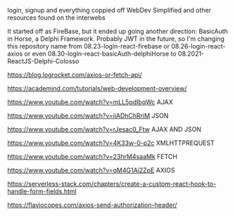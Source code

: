 login, signup and everything coppied off WebDev Simplified and other resources found on the interwebs

It started off as FireBase, but it ended up going another direction: BasicAuth in Horse, a Delphi Framework. Probably JWT in the future, so I'm changing this repository name from 08.23-login-react-firebase or 08.26-login-react-axios or even 08.30-login-react-basicAuth-delphiHorse to 08.2021-ReactJS-Delphi-Colosso

https://blog.logrocket.com/axios-or-fetch-api/

https://academind.com/tutorials/web-development-overview/

https://www.youtube.com/watch?v=mLL5pdIbqWc AJAX

https://www.youtube.com/watch?v=iiADhChRriM JSON

https://www.youtube.com/watch?v=rJesac0_Ftw AJAX AND JSON

https://www.youtube.com/watch?v=4K33w-0-p2c XMLHTTPREQUEST

https://www.youtube.com/watch?v=23hrM4saaMk FETCH

https://www.youtube.com/watch?v=qM4G1Ai2ZpE AXIOS

https://serverless-stack.com/chapters/create-a-custom-react-hook-to-handle-form-fields.html

https://flaviocopes.com/axios-send-authorization-header/
